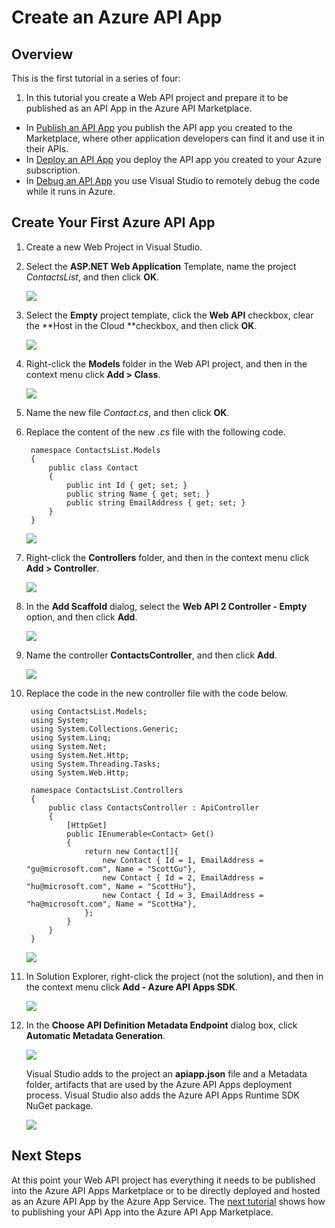 <properties 
	pageTitle="Create an Azure API App" 
	description="This article demonstrates how to use Visual Studio 2013 to create an Azure API App" 
	services="app-service-api" 
	documentationCenter=".net" 
	authors="bradygaster" 
	manager="wpickett" 
	editor="jimbe"/>

<tags 
	ms.service="app-service-api" 
	ms.workload="web" 
	ms.tgt_pltfrm="dotnet" 
	ms.devlang="na" 
	ms.topic="article" 
	ms.date="2/19/2015" 
	ms.author="bradyg;tarcher"/>

# Create an Azure API App

## Overview

This is the first tutorial in a series of four:

1. In this tutorial you create a Web API project and prepare it to be published as an API App in the Azure API Marketplace.
* In [Publish an API App](../app-service-publish-api-app/) you publish the API app you created to the Marketplace, where other application developers can find it and use it in their APIs.
* In [Deploy an API App](../app-service-create-api-app/) you deploy the API app you created to your Azure subscription.
* In [Debug an API App](../app-service-remotely-debug-api-app/) you use Visual Studio to remotely debug the code while it runs in Azure.

## Create Your First Azure API App 

1. Create a new Web Project in Visual Studio.

3. Select the **ASP.NET Web Application** Template,  name the project *ContactsList*, and then click **OK**.

	![](./media/app-service-dotnet-create-api-app/01-filenew.png)

2. Select the **Empty** project template, click the **Web API** checkbox, clear the **Host in the Cloud **checkbox, and then click **OK**.

	![](./media/app-service-dotnet-create-api-app/02-empty-plug-webapi.png)

3. Right-click the **Models** folder in the Web API project, and then in the context menu click **Add > Class**. 

	![](./media/app-service-dotnet-create-api-app/03-add-new-class.png) 

4. Name the new file *Contact.cs*, and then click **OK**.

5. Replace the content of the new *.cs* file with the following code. 

		namespace ContactsList.Models
		{
			public class Contact
			{
				public int Id { get; set; }
				public string Name { get; set; }
				public string EmailAddress { get; set; }
			}
		}

	![](./media/app-service-dotnet-create-api-app/04-contacts-model.png)

5. Right-click the **Controllers** folder, and then in the context menu click **Add > Controller**. 

	![](./media/app-service-dotnet-create-api-app/05-new-controller.png)

6. In the **Add Scaffold** dialog, select the **Web API 2 Controller - Empty** option, and then click **Add**. 

	![](./media/app-service-dotnet-create-api-app/06-new-controller-dialog.png)

7. Name the controller **ContactsController**, and then click **Add**. 

	![](./media/app-service-dotnet-create-api-app/07-new-controller-name.png)

8. Replace the code in the new controller file with the code below. 

		using ContactsList.Models;
		using System;
		using System.Collections.Generic;
		using System.Linq;
		using System.Net;
		using System.Net.Http;
		using System.Threading.Tasks;
		using System.Web.Http;
		
		namespace ContactsList.Controllers
		{
		    public class ContactsController : ApiController
		    {
		        [HttpGet]
		        public IEnumerable<Contact> Get()
		        {
		            return new Contact[]{
		                new Contact { Id = 1, EmailAddress = "gu@microsoft.com", Name = "ScottGu"},
		                new Contact { Id = 2, EmailAddress = "hu@microsoft.com", Name = "ScottHu"},
		                new Contact { Id = 3, EmailAddress = "ha@microsoft.com", Name = "ScottHa"},
		            };
		        }
		    }
		}

	![](./media/app-service-dotnet-create-api-app/08-contacts-controller-with-get.png)

8. In Solution Explorer, right-click the project (not the solution), and then in the context menu click **Add - Azure API Apps SDK**. 

	![](./media/app-service-dotnet-create-api-app/09-add-aas-sdk.png)

8. In the **Choose API Definition Metadata Endpoint** dialog box, click **Automatic Metadata Generation**. 

	![](./media/app-service-dotnet-create-api-app/10-enable-automatic-metadata.png)

	Visual Studio adds to the project an **apiapp.json** file and a Metadata folder, artifacts that are used by the Azure API Apps deployment process. Visual Studio also adds the Azure API Apps Runtime SDK NuGet package. 

	![](./media/app-service-dotnet-create-api-app/11-project-after-sdk-added.png)

## Next Steps

At this point your Web API project has everything it needs to be published into the Azure API Apps Marketplace or to be directly deployed and hosted as an Azure API App by the Azure App Service. The [next tutorial](../app-service-create-api-app/) shows how to publishing your API App into the Azure API App Marketplace.
